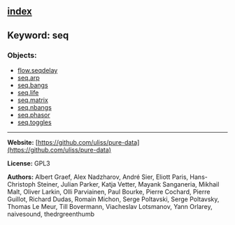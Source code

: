 [index](../index.html)
---

## Keyword: seq

### Objects:
* [flow.seqdelay](../flow.seqdelay.html)
* [seq.arp](../seq.arp.html)
* [seq.bangs](../seq.bangs.html)
* [seq.life](../seq.life.html)
* [seq.matrix](../seq.matrix.html)
* [seq.nbangs](../seq.nbangs.html)
* [seq.phasor](../seq.phasor.html)
* [seq.toggles](../seq.toggles.html)

---
**Website:** [https://github.com/uliss/pure-data](https://github.com/uliss/pure-data)

**License:** GPL3

**Authors:** Albert Graef, Alex Nadzharov, André Sier, Eliott Paris, Hans-Christoph Steiner, Julian Parker, Katja Vetter, Mayank Sanganeria, Mikhail Malt, Oliver Larkin, Olli Parviainen, Paul Bourke, Pierre Cochard, Pierre Guillot, Richard Dudas, Romain Michon, Serge Poltavski, Serge Poltavsky, Thomas Le Meur, Till Bovermann, Viacheslav Lotsmanov, Yann Orlarey, naivesound, thedrgreenthumb
